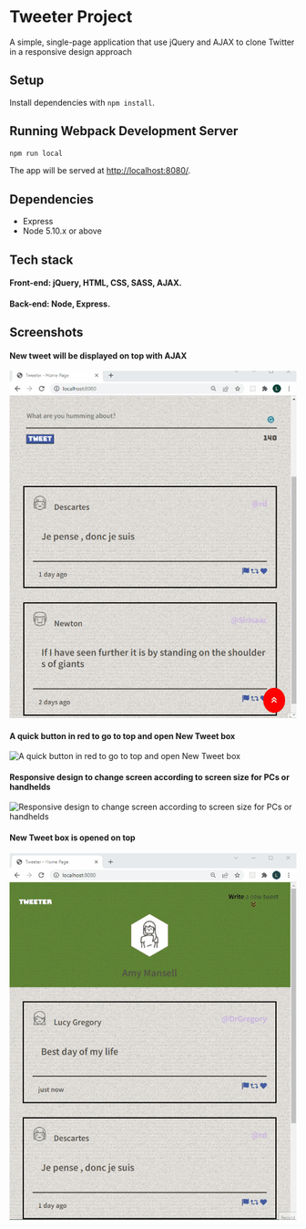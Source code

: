 # Tweeter Project

A simple, single-page application that use jQuery and AJAX to clone Twitter in a responsive design approach

## Setup

Install dependencies with `npm install`.

## Running Webpack Development Server

```sh
npm run local
```

The app will be served at <http://localhost:8080/>.

## Dependencies

- Express
- Node 5.10.x or above

## Tech stack

#### Front-end: jQuery, HTML, CSS, SASS, AJAX.

#### Back-end: Node, Express.

## Screenshots

#### New tweet will be displayed on top with AJAX

![New tweet will be displayed on top with AJAX](https://github.com/MikeNguyenTT/tweeter/blob/master/docs/new-tweet.gif?raw=true)

#### A quick button in red to go to top and open New Tweet box

![A quick button in red to go to top and open New Tweet box](https://github.com/MikeNguyenTT/tweeter/blob/master/docs/shortcut-button.gif?raw=true)

#### Responsive design to change screen according to screen size for PCs or handhelds

![Responsive design to change screen according to screen size for PCs or handhelds](https://github.com/MikeNguyenTT/tweeter/blob/master/docs/responsive-design.gif?raw=true)

#### New Tweet box is opened on top

![New Tweet box is opened on top](https://github.com/MikeNguyenTT/tweeter/blob/master/docs/open-new-tweet-box.gif?raw=true)
